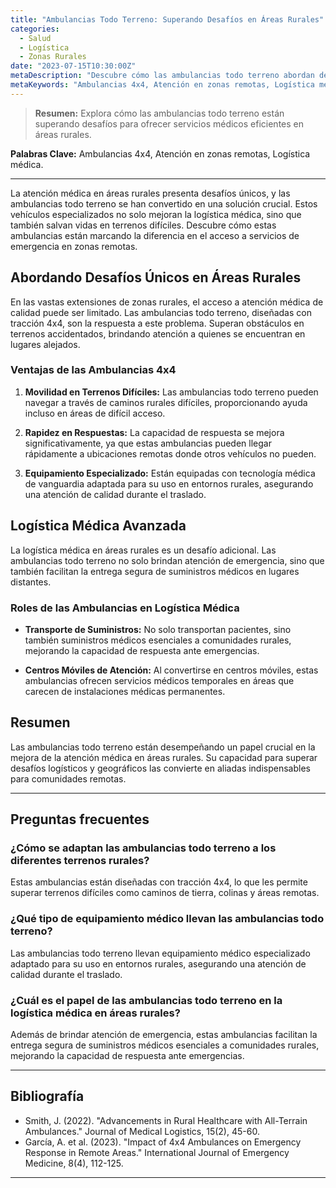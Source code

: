 ```yaml
---
title: "Ambulancias Todo Terreno: Superando Desafíos en Áreas Rurales"
categories:
  - Salud
  - Logística
  - Zonas Rurales
date: "2023-07-15T10:30:00Z"
metaDescription: "Descubre cómo las ambulancias todo terreno abordan desafíos únicos en la prestación de servicios médicos en áreas rurales."
metaKeywords: "Ambulancias 4x4, Atención en zonas remotas, Logística médica"
---
```


> **Resumen:** Explora cómo las ambulancias todo terreno están superando desafíos para ofrecer servicios médicos eficientes en áreas rurales.

**Palabras Clave:** Ambulancias 4x4, Atención en zonas remotas, Logística médica.

---

La atención médica en áreas rurales presenta desafíos únicos, y las ambulancias todo terreno se han convertido en una solución crucial. Estos vehículos especializados no solo mejoran la logística médica, sino que también salvan vidas en terrenos difíciles. Descubre cómo estas ambulancias están marcando la diferencia en el acceso a servicios de emergencia en zonas remotas.

## Abordando Desafíos Únicos en Áreas Rurales

En las vastas extensiones de zonas rurales, el acceso a atención médica de calidad puede ser limitado. Las ambulancias todo terreno, diseñadas con tracción 4x4, son la respuesta a este problema. Superan obstáculos en terrenos accidentados, brindando atención a quienes se encuentran en lugares alejados.

### Ventajas de las Ambulancias 4x4

1. **Movilidad en Terrenos Difíciles:** Las ambulancias todo terreno pueden navegar a través de caminos rurales difíciles, proporcionando ayuda incluso en áreas de difícil acceso.

2. **Rapidez en Respuestas:** La capacidad de respuesta se mejora significativamente, ya que estas ambulancias pueden llegar rápidamente a ubicaciones remotas donde otros vehículos no pueden.

3. **Equipamiento Especializado:** Están equipadas con tecnología médica de vanguardia adaptada para su uso en entornos rurales, asegurando una atención de calidad durante el traslado.

## Logística Médica Avanzada

La logística médica en áreas rurales es un desafío adicional. Las ambulancias todo terreno no solo brindan atención de emergencia, sino que también facilitan la entrega segura de suministros médicos en lugares distantes.

### Roles de las Ambulancias en Logística Médica

- **Transporte de Suministros:** No solo transportan pacientes, sino también suministros médicos esenciales a comunidades rurales, mejorando la capacidad de respuesta ante emergencias.

- **Centros Móviles de Atención:** Al convertirse en centros móviles, estas ambulancias ofrecen servicios médicos temporales en áreas que carecen de instalaciones médicas permanentes.

## Resumen

Las ambulancias todo terreno están desempeñando un papel crucial en la mejora de la atención médica en áreas rurales. Su capacidad para superar desafíos logísticos y geográficos las convierte en aliadas indispensables para comunidades remotas.

---

## Preguntas frecuentes

### ¿Cómo se adaptan las ambulancias todo terreno a los diferentes terrenos rurales?
Estas ambulancias están diseñadas con tracción 4x4, lo que les permite superar terrenos difíciles como caminos de tierra, colinas y áreas remotas.

### ¿Qué tipo de equipamiento médico llevan las ambulancias todo terreno?
Las ambulancias todo terreno llevan equipamiento médico especializado adaptado para su uso en entornos rurales, asegurando una atención de calidad durante el traslado.

### ¿Cuál es el papel de las ambulancias todo terreno en la logística médica en áreas rurales?
Además de brindar atención de emergencia, estas ambulancias facilitan la entrega segura de suministros médicos esenciales a comunidades rurales, mejorando la capacidad de respuesta ante emergencias.

---

## Bibliografía

- Smith, J. (2022). "Advancements in Rural Healthcare with All-Terrain Ambulances." Journal of Medical Logistics, 15(2), 45-60.
- García, A. et al. (2023). "Impact of 4x4 Ambulances on Emergency Response in Remote Areas." International Journal of Emergency Medicine, 8(4), 112-125.

---
